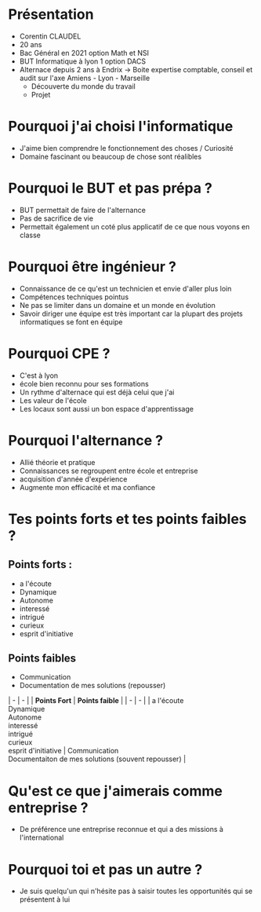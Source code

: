 # Présentation 
- Corentin CLAUDEL
- 20 ans
- Bac Général en 2021 option Math et NSI
- BUT Informatique à lyon 1 option DACS
- Alternace depuis 2 ans à Endrix -> Boite expertise comptable, conseil et audit sur l'axe Amiens - Lyon - Marseille
    - Découverte du monde du travail
    - Projet

# Pourquoi j'ai choisi l'informatique
- J'aime bien comprendre le fonctionnement des choses / Curiosité
- Domaine fascinant ou beaucoup de chose sont réalibles

# Pourquoi le BUT et pas prépa ?
- BUT permettait de faire de l'alternance
- Pas de sacrifice de vie
- Permettait également un coté plus applicatif de ce que nous voyons en classe

# Pourquoi être ingénieur ?
- Connaissance de ce qu'est un technicien et envie d'aller plus loin
- Compétences techniques pointus
- Ne pas se limiter dans un domaine et un monde en évolution
- Savoir diriger une équipe est très important car la plupart des projets informatiques se font en équipe

# Pourquoi CPE ?
- C'est à lyon
- école bien reconnu pour ses formations
- Un rythme d'alternace qui est déjà celui que j'ai 
- Les valeur de l'école
- Les locaux sont aussi un bon espace d'apprentissage 

# Pourquoi l'alternance ?
- Allié théorie et pratique
- Connaissances se regroupent entre école et entreprise
- acquisition d'année d'expérience 
- Augmente mon efficacité et ma confiance

# Tes points forts et tes points faibles ?

## Points forts :
- a l'écoute
- Dynamique
- Autonome
- interessé
- intrigué
- curieux
- esprit d'initiative

## Points faibles
- Communication
- Documentation de mes solutions (repousser)

| - | - |
| **Points Fort** | **Points faible** |
| - | - |
| a l'écoute </br> Dynamique </br> Autonome </br> interessé </br> intrigué </br> curieux </br> esprit d'initiative | Communication </br> Documentaiton de mes solutions (souvent repousser) |

# Qu'est ce que j'aimerais comme entreprise ?
- De préférence une entreprise reconnue et qui a des missions à l'international

# Pourquoi toi et pas un autre ?
- Je suis quelqu'un qui n'hésite pas à saisir toutes les opportunités qui se présentent à lui
